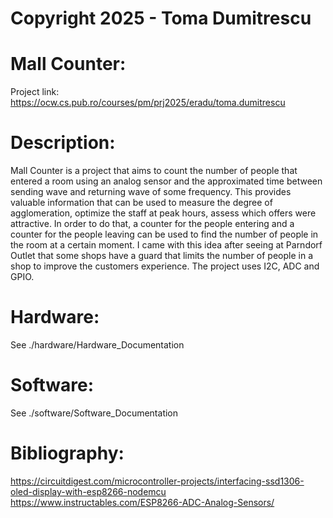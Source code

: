 # Copyright 2025 - Toma Dumitrescu

# Mall Counter:

Project link: https://ocw.cs.pub.ro/courses/pm/prj2025/eradu/toma.dumitrescu

# Description:
Mall Counter is a project that aims to count the number of people that entered a room using an analog sensor and the approximated time between sending wave and returning wave of some frequency.
This provides valuable information that can be used to measure the degree of agglomeration, optimize the staff at peak hours, assess which offers were attractive. In order to do that, a counter for the
people entering and a counter for the people leaving can be used to find the number of people in the room at a certain moment. I came with this idea after seeing at Parndorf Outlet that some shops have a
guard that limits the number of people in a shop to improve the customers experience. The project uses I2C, ADC and GPIO.

# Hardware:

See ./hardware/Hardware_Documentation

# Software:

See ./software/Software_Documentation

# Bibliography:
https://circuitdigest.com/microcontroller-projects/interfacing-ssd1306-oled-display-with-esp8266-nodemcu
https://www.instructables.com/ESP8266-ADC-Analog-Sensors/
